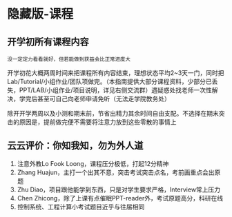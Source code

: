 # 隐藏版-课程

## 开学初所有课程内容
`没一定定力看看就好，但若能做到获益会比正常进度大`

开学初花大概两周时间来把课程所有内容结束，理想状态平均2~3天一门，同时把Lab/Tutorial/小组作业/团队项做完。（本指南提供大部分课程资料，少部分已丢失，PPT/LAB/小组作业/项目说明，详见右侧交流群）遇疑惑处找老师一次性解决，学完后甚至可自己向老师申请免听（无法走学院教务处）

除开开学两周以及小测和期末前，节省出精力其余时间自由支配。不选择在期末突击的原因是，提前做完便不需要将注意力放到这些零散的事情上

## 云云评价：你知我知，勿为外人道

1. 注意外教Lo Fook Loong，课程压分极低，打起12分精神
2. Zhang Huajun，主打一个出其不意，突击考试突击点名，考前画重点会出原题
3. Zhu Diao，项目跟他能学到东西，只是对学生要求严格，Interview常上压力
4. Chen Zhicong，除了上课有点催眠PPT-reader外，考试原题高分，科研在线
5. 控制系统、工程计算小考试题目近乎与往届相同
